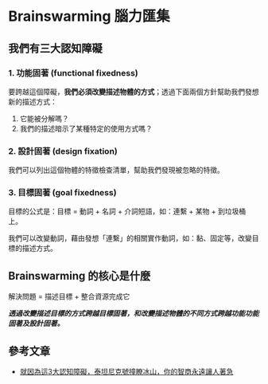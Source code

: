 # Brainswarming 腦力匯集

## 我們有三大認知障礙

### 1. 功能固著 (functional fixedness)

要跨越這個障礙，**我們必須改變描述物體的方式**；透過下面兩個方針幫助我們發想新的描述方式：

1. 它能被分解嗎？
2. 我們的描述暗示了某種特定的使用方式嗎？

### 2. 設計固著 (design fixation)

我們可以列出這個物體的特徵檢查清單，幫助我們發現被忽略的特徵。

### 3. 目標固著 (goal fixedness)

目標的公式是：目標 = 動詞 + 名詞 + 介詞短語，如：連繫 + 某物 + 到垃圾桶上。

我們可以改變動詞，藉由發想「連繫」的相關實作動詞，如：黏、固定等，改變目標的描述方式。

## Brainswarming 的核心是什麼

解決問題 = 描述目標 + 整合資源完成它

***透過改變描述目標的方式跨越目標固著，和改變描述物體的不同方式跨越功能功能固著及設計固著。***

## 參考文章

- [就因為這3大認知障礙，泰坦尼克號撞瞭冰山，你的智商永遠讓人著急](http://www.gegugu.com/2016/01/18/12386.html)
